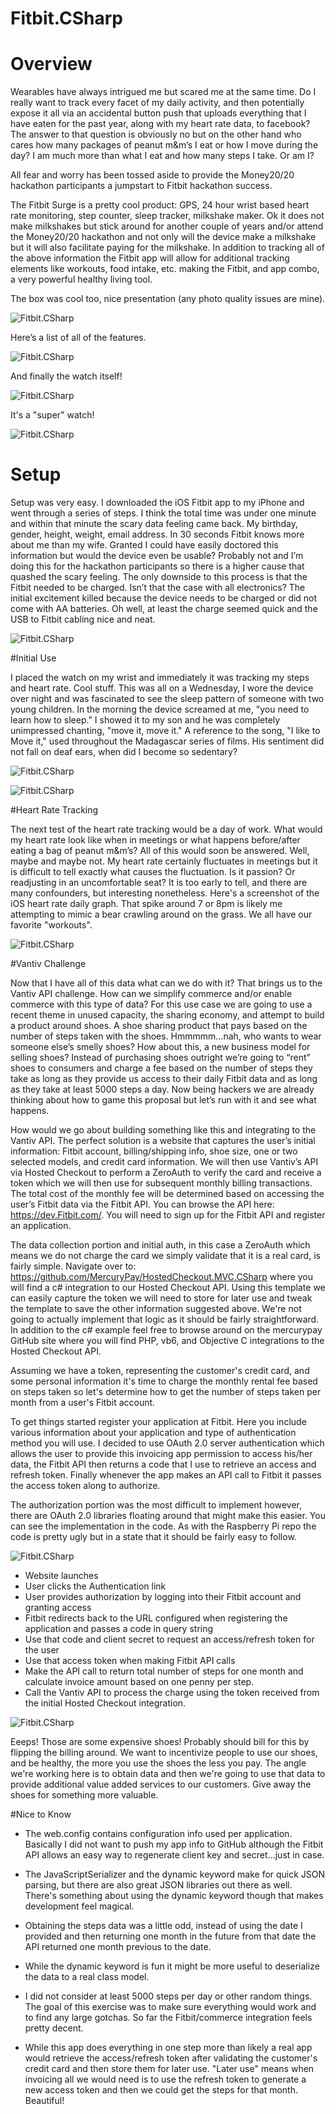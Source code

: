 ﻿# Fitbit.CSharp

# Overview

Wearables have always intrigued me but scared me at the same time.  Do I really want to track every facet of my daily activity, and then potentially expose it all via an accidental button push that uploads everything that I have eaten for the past year, along with my heart rate data, to facebook?  The answer to that question is obviously no but on the other hand who cares how many packages of peanut m&m’s I eat or how I move during the day?  I am much more than what I eat and how many steps I take.  Or am I?

All fear and worry has been tossed aside to provide the Money20/20 hackathon participants a jumpstart to Fitbit hackathon success.

The Fitbit Surge is a pretty cool product:  GPS, 24 hour wrist based heart rate monitoring, step counter, sleep tracker, milkshake maker.  Ok it does not make milkshakes but stick around for another couple of years and/or attend the Money20/20 hackathon and not only will the device make a milkshake but it will also facilitate paying for the milkshake.  In addition to tracking all of the above information the Fitbit app will allow for additional tracking elements like workouts, food intake, etc. making the Fitbit, and app combo, a very powerful healthy living tool.

The box was cool too, nice presentation (any photo quality issues are mine).

![Fitbit.CSharp](https://github.com/vantivlabs/Fitbit.CSharp/blob/master/images/fitbitpackage.JPG)

Here’s a list of all of the features.

![Fitbit.CSharp](https://github.com/vantivlabs/Fitbit.CSharp/blob/master/images/fitbitpackagefeatures.JPG)

And finally the watch itself!

![Fitbit.CSharp](https://github.com/vantivlabs/Fitbit.CSharp/blob/master/images/fitbitthewatch.JPG)

It's a "super" watch!

![Fitbit.CSharp](https://github.com/vantivlabs/Fitbit.CSharp/blob/master/images/fitbitsuperwatch.JPG)


# Setup

Setup was very easy.  I downloaded the iOS Fitbit app to my iPhone and went through a series of steps.  I think the total time was under one minute and within that minute the scary data feeling came back.  My birthday, gender, height, weight, email address.  In 30 seconds Fitbit knows more about me than my wife.  Granted I could have easily doctored this information but would the device even be usable?  Probably not and I’m doing this for the hackathon participants so there is a higher cause that quashed the scary feeling.  The only downside to this process is that the Fitbit needed to be charged.  Isn’t that the case with all electronics?  The initial excitement killed because the device needs to be charged or did not come with AA batteries.  Oh well, at least the charge seemed quick and the USB to Fitbit cabling nice and neat.

![Fitbit.CSharp](https://github.com/vantivlabs/Fitbit.CSharp/blob/master/images/fitbittime.JPG)

#Initial Use

I placed the watch on my wrist and immediately it was tracking my steps and heart rate.  Cool stuff.  This was all on a Wednesday, I wore the device over night and was fascinated to see the sleep pattern of someone with two young children.  In the morning the device screamed at me, "you need to learn how to sleep."  I showed it to my son and he was completely unimpressed chanting, "move it, move it."  A reference to the song, "I like to Move it," used throughout the Madagascar series of films.  His sentiment did not fall on deaf ears, when did I become so sedentary?

![Fitbit.CSharp](https://github.com/vantivlabs/Fitbit.CSharp/blob/master/images/fitbitheartrate.JPG)

![Fitbit.CSharp](https://github.com/vantivlabs/Fitbit.CSharp/blob/master/images/fitbitsteps.JPG)

#Heart Rate Tracking

The next test of the heart rate tracking would be a day of work.  What would my heart rate look like when in meetings or what happens before/after eating a bag of peanut m&m’s?  All of this would soon be answered.  Well, maybe and maybe not.  My heart rate certainly fluctuates in meetings but it is difficult to tell exactly what causes the fluctuation.  Is it passion?  Or readjusting in an uncomfortable seat?  It is too early to tell, and there are many confounders, but interesting nonetheless.  Here's a screenshot of the iOS heart rate daily graph.  That spike around 7 or 8pm is likely me attempting to mimic a bear crawling around on the grass.  We all have our favorite "workouts".

![Fitbit.CSharp](https://github.com/vantivlabs/Fitbit.CSharp/blob/master/images/fitbitiosheartrate.PNG)

#Vantiv Challenge

Now that I have all of this data what can we do with it?  That brings us to the Vantiv API challenge.  How can we simplify commerce and/or enable commerce with this type of data?  For this use case we are going to use a recent theme in unused capacity, the sharing economy, and attempt to build a product around shoes.  A shoe sharing product that pays based on the number of steps taken with the shoes.  Hmmmmm…nah, who wants to wear someone else’s smelly shoes?  How about this, a new business model for selling shoes?  Instead of purchasing shoes outright we’re going to “rent” shoes to consumers and charge a fee based on the number of steps they take as long as they provide us access to their daily Fitbit data and as long as they take at least 5000 steps a day.  Now being hackers we are already thinking about how to game this proposal but let’s run with it and see what happens.

How would we go about building something like this and integrating to the Vantiv API.  The perfect solution is a website that captures the user’s initial information:  Fitbit account, billing/shipping info, shoe size, one or two selected models, and credit card information.  We will then use Vantiv’s API via Hosted Checkout to perform a ZeroAuth to verify the card and receive a token which we will then use for subsequent monthly billing transactions.  The total cost of the monthly fee will be determined based on accessing the user’s Fitbit data via the Fitbit API.  You can browse the API here:  https://dev.Fitbit.com/.  You will need to sign up for the Fitbit API and register an application.

The data collection portion and initial auth, in this case a ZeroAuth which means we do not charge the card we simply validate that it is a real card, is fairly simple.  Navigate over to:  https://github.com/MercuryPay/HostedCheckout.MVC.CSharp where you will find a c# integration to our Hosted Checkout API.  Using this template we can easily capture the token we will need to store for later use and tweak the template to save the other information suggested above.  We're not going to actually implement that logic as it should be fairly straightforward.  In addition to the c# example feel free to browse around on the mercurypay GitHub site where you will find PHP, vb6, and Objective C integrations to the Hosted Checkout API.

Assuming we have a token, representing the customer's credit card, and some personal information it's time to charge the monthly rental fee based on steps taken so let's determine how to get the number of steps taken per month from a user's Fitbit account.

To get things started register your application at Fitbit.  Here you include various information about your application and type of authentication method you will use.  I decided to use OAuth 2.0 server authentication which allows the user to provide this invoicing app permission to access his/her data, the Fitbit API then returns a code that I use to retrieve an access and refresh token.  Finally whenever the app makes an API call to Fitbit it passes the access token along to authorize.

The authorization portion was the most difficult to implement however, there are OAuth 2.0 libraries floating around that might make this easier.  You can see the implementation in the code.  As with the Raspberry Pi repo the code is pretty ugly but in a state that it should be fairly easy to follow.

![Fitbit.CSharp](https://github.com/vantivlabs/Fitbit.CSharp/blob/master/images/fitbitinvoicer.PNG)

* Website launches
* User clicks the Authentication link
* User provides authorization by logging into their Fitbit account and granting access
* Fitbit redirects back to the URL configured when registering the application and passes a code in query string
* Use that code and client secret to request an access/refresh token for the user
* Use that access token when making Fitbit API calls
* Make the API call to return total number of steps for one month and calculate invoice amount based on one penny per step.
* Call the Vantiv API to process the charge using the token received from the initial Hosted Checkout integration.

![Fitbit.CSharp](https://github.com/vantivlabs/Fitbit.CSharp/blob/master/images/fitbitinvoicerstepstaken.PNG)

Eeeps!  Those are some expensive shoes!  Probably should bill for this by flipping the billing around.  We want to incentivize people to use our shoes, and be healthy, the more you use the shoes the less you pay.  The angle we're working here is to obtain data and then we're going to use that data to provide additional value added services to our customers.  Give away the shoes for something more valuable.

#Nice to Know

* The web.config contains configuration info used per application.  Basically I did not want to push my app info to GitHub although the Fitbit API allows an easy way to regenerate client key and secret...just in case.

* The JavaScriptSerializer and the dynamic keyword make for quick JSON parsing, but there are also great JSON libraries out there as well.  There's something about using the dynamic keyword though that makes development feel magical.

* Obtaining the steps data was a little odd, instead of using the date I provided and then returning one month in the future from that date the API returned one month previous to the date.

* While the dynamic keyword is fun it might be more useful to deserialize the data to a real class model.

* I did not consider at least 5000 steps per day or other random things.  The goal of this exercise was to make sure everything would work and to find any large gotchas.  So far the Fitbit/commerce integration feels pretty decent.

* While this app does everything in one step more than likely a real app would retrieve the access/refresh token after validating the customer's credit card and then store them for later use.  "Later use" means when invoicing all we would need is to use the refresh token to generate a new access token and then we could get the steps for that month. Beautiful!
